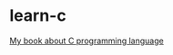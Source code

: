 # learn-c

<a href="https://nutek.neosb.net/docs/tutorial/learn-c/" target="_blank">My book about C programming language</a>